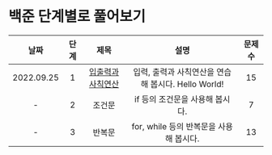 # 백준 단계별로 풀어보기


|날짜|단계|제목|설명|문제수 |
|:---:|:---:|:---:|:---:|:---:|
|2022.09.25|1|[입출력과 사칙연산](https://github.com/dongyoon1126/Study_algorithms/blob/main/)|입력, 출력과 사칙연산을 연습해 봅시다. Hello World!|15|
|-|2|조건문|if 등의 조건문을 사용해 봅시다.|7|
|-|3|반복문|for, while 등의 반복문을 사용해 봅시다.|13|
